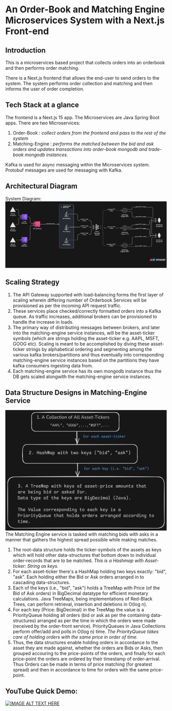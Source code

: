 # An Order-Book and Matching Engine Microservices System with a Next.js Front-end

## Introduction
This is a microservices based project that collects orders into an orderbook and then performs order matching.

There is  a Next.js frontend that allows the end-user to send orders to the system. 
The system performs order collection and matching and then informs the user of order completion. 

## Tech Stack at a glance
The frontend is a Next.js 15 app. 
The Microservices are Java Spring Boot apps. 
There are two Microservices:
1. Order-Book : _collect orders from the frontend and pass to the rest of the system_
2. Matching-Engine : _performs the matched between the bid and ask orders and updates transactions into order-book mongodb and trade-book mongodb instances._

Kafka is used for async messaging within the Microservices system. Protobuf messages are used for messaging with Kafka.

## Architectural Diagram
System Diagram:
![architectural-diagram](./images/diagram-export-10-06-2025-14_56_36.png "Architectural Diagram")

## Scaling Strategy
1. The API Gateway supported with load-balancing forms the first layer of scaling wherein differing number of Orderbook Services will be provisioned as per the incoming API request traffic. 
2. These services place checked/correctly formatted orders into a Kafka queue. As traffic increases, additional brokers can be provisioned to handle the increase in loads. 
3. The primary way of distributing messages between brokers, and later into the matching-engine service instances, will be the asset-ticker symbols (which are strings holding the asset-ticker e.g. AAPL, MSFT, GOOG etc). Scaling is meant to be accomplished by diving these asset-ticker strings by alphabetical ordering and segmenting among the various kafka brokers/partitions and thus eventually into corresponding matching-engine service instances based on the partitions they have kafka consumers ingesting data from.
4. Each matching-engine service has its own mongodb instance thus the DB gets scaled alongwith the matching-engine service instances.

## Data Structure Designs in Matching-Engine Service
![data-structure-diagram](./images/Fig1_2x_darkmode.png "Data-Structures for Matching-Engine Service.")
The Matching Engine service is tasked with matching bids with asks in a manner that gathers the highest spread possible while making matches. 

1. The root-data structure holds the ticker-symbols of the assets as keys which will hold other data-structures that bottom down to individual order-records that are to be matched. _This is a Hashmap with Asset-ticker: String as keys._
2. For each asset-ticker there's a HashMap holding two keys exactly: "bid", "ask". Each holding either the Bid or Ask orders arranged in to cascading data-structures. 
3. Each of the keys (i.e., "bid", "ask") holds a TreeMap with Price (of the Bid of Ask orders) in BigDecimal datatype for efficient monetary calculations. Java TreeMaps, being implementations of Red-Black Trees, can perform retrieval, insertion and deletions in O(log n).
4. For each key (Price: BigDecimal) in the TreeMap the value is a PriorityQueue holding all orders (bid or ask as per the containing data-structures) arranged as per the time in which the orders were made (received by the order-front service). PriorityQueues in Java Collections perform offer/add and polls in O(log n) time. _The PriorityQueue takes care of holding orders with the same price in order of time._
5. Thus, the data structures enable holding orders in accordance to the asset they are made against, whether the orders are Bids or Asks, then grouped accouring to the price-points of the orders, and finally for each price-point the orders are ordered by their timestamp of order-arrival. Thus Orders can be made in terms of price matching (for greatest spread) and then in accordance to time for orders with the same price-point.

## YouTube Quick Demo: 
[![IMAGE ALT TEXT HERE](https://img.youtube.com/vi/9uIVNLf1A-0/0.jpg)](https://www.youtube.com/watch?v=9uIVNLf1A-0)
